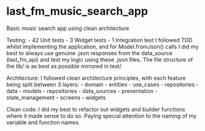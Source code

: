 # last_fm_music_search_app
Basic music search app using clean architecture

Testing:
    - 42 Unit tests
    - 3 Widget tests
    - 1 Integration test
I followed TDD whilst implementing the application, and for Model.fromJson() calls I did my best
to always use genuine .json responses from the data_source (last_fm_api) and test my logic using
these .json files. The file structure of the lib/ is as best as possible mirrored in test/

Architecture:
I followed clean architecture principles, with each feature being split between 3 layers:
    - domain
        - entities
        - use_cases
        - repositories
    - data
        - models
        - repositories
        - data_sources
    - presentation
        - state_management
        - screens
        - widgets

Clean code:
I did my best to refactor out widgets and builder functions where it made sense to do so. Paying
special attention to the naming of my variable and function names.